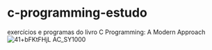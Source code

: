 # c-programming-estudo
exercícios e programas do livro C Programming: A Modern Approach
 ![41+bFKtFHjL _AC_SY1000_](https://user-images.githubusercontent.com/110495757/202926546-6b4314d7-dc29-4c21-9278-f1b86dd86c0e.jpg)

